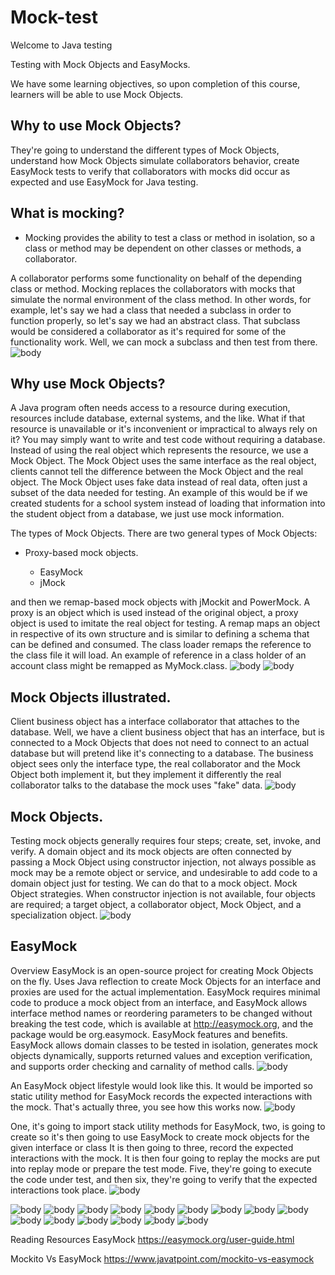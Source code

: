 # Mock-test
Welcome to Java testing 

Testing with Mock Objects and EasyMocks.

We have some learning objectives, so upon completion of this course, learners will be able to use Mock Objects. 

## Why to use Mock Objects?
 They're going to understand the different types of Mock Objects, understand how Mock Objects simulate collaborators behavior, create EasyMock tests to verify that collaborators with mocks did occur as expected and use EasyMock for Java testing. 

## What is mocking? 
<ul>
 <li>Mocking provides the ability to test a class or method in isolation, so a class or method may be dependent on other classes or methods, a collaborator.</li>
</ul>
 A collaborator performs some functionality on behalf of the depending class or method. Mocking replaces the collaborators with mocks that simulate the normal environment of the class method. In other words, for example, let's say we had a class that needed a subclass in order to function properly, so let's say we had an abstract class. That subclass would be considered a collaborator as it's required for some of the functionality work. Well, we can mock a subclass and then test from there. 
<img src="https://user-images.githubusercontent.com/26926048/160755718-95693607-d2af-48b8-b51f-2cfd21118264.PNG" alt="body" style="max-width: 1920px; max-height: 1195px;">

## Why use Mock Objects?
 A Java program often needs access to a resource during execution, resources include database, external systems, and the like. 
What if that resource is unavailable or it's inconvenient or impractical to always rely on it?
 You may simply want to write and test code without requiring a database. Instead of using the real object which represents the resource, we use a Mock Object. The Mock Object uses the same interface as the real object, clients cannot tell the difference between the Mock Object and the real object. The Mock Object uses fake data instead of real data, often just a subset of the data needed for testing. 
An example of this would be if we created students for a school system instead of loading that information into the student object from a database, we just use mock information. 

The types of Mock Objects. There are two general types of Mock Objects: 
<ul><li>Proxy-based mock objects.</li>
<ul><li>EasyMock </li>
<li>jMock</li></ul></ul>
and then we remap-based mock objects with jMockit and PowerMock. 
A proxy is an object which is used instead of the original object, a proxy object is used to imitate the real object for testing. 
A remap maps an object in respective of its own structure and is similar to defining a schema that can be defined and consumed. 
The class loader remaps the reference to the class file it will load. An example of reference in a class holder of an account class might be remapped as MyMock.class.
<img src="https://user-images.githubusercontent.com/26926048/160756099-2538f9f7-48cc-4593-83a0-784482f38df8.PNG" alt="body" style="max-width: 1920px; max-height: 1195px;">
<img src="https://user-images.githubusercontent.com/26926048/160756196-8152d661-7d9f-47c3-ae1f-fb5820cbca73.PNG" alt="body" style="max-width: 1920px; max-height: 1195px;">


## Mock Objects illustrated.
Client business object has a interface collaborator that attaches to the database. Well, we have a client business object that has an interface, but is connected to a Mock Objects that does not need to connect to an actual database but will pretend like it's connecting to a database. The business object sees only the interface type, the real collaborator and the Mock Object both implement it, but they implement it differently the real collaborator talks to the database the mock uses "fake" data.
<img src="https://user-images.githubusercontent.com/26926048/160756293-011509d8-7bfd-4fae-a458-26e37b4b213f.PNG" alt="body" style="max-width: 1920px; max-height: 1195px;">



## Mock Objects. 
Testing mock objects generally requires four steps; create, set, invoke, and verify. A domain object and its mock objects are often connected by passing a Mock Object using constructor injection, not always possible as mock may be a remote object or service, and undesirable to add code to a domain object just for testing. We can do that to a mock object. Mock Object strategies. When constructor injection is not available, four objects are required; a target object, a collaborator object, Mock Object, and a specialization object.
<img src="https://user-images.githubusercontent.com/26926048/160756386-bcc4c3dc-c6ec-4c15-aef0-860627287c2a.PNG" alt="body" style="max-width: 1920px; max-height: 1195px;">



## EasyMock
Overview EasyMock is an open-source project for creating Mock Objects on the fly. Uses Java reflection to create Mock Objects for an interface and proxies are used for the actual implementation. EasyMock requires minimal code to produce a mock object from an interface, and EasyMock allows interface method names or reordering parameters to be changed without breaking the test code, which is available at http://easymock.org, and the package would be org.easymock. EasyMock features and benefits. EasyMock allows domain classes to be tested in isolation, generates mock objects dynamically, supports returned values and exception verification, and supports order checking and carnality of method calls.
<img src="https://user-images.githubusercontent.com/26926048/160756465-6a959fc8-e215-446d-a43a-bc16581f0d5c.PNG" alt="body" style="max-width: 1920px; max-height: 1195px;">



An EasyMock object lifestyle would look like this. It would be imported so static utility method for EasyMock records the expected interactions with the mock. That's actually three, you see how this works now.
<img src="https://user-images.githubusercontent.com/26926048/160756525-d9ae4b7c-6415-437e-9a20-fb51aed89533.PNG" alt="body" style="max-width: 1920px; max-height: 1195px;">



One, it's going to import stack utility methods for EasyMock, two, is going to create so it's then going to use EasyMock to create mock objects for the given interface or class It is then going to three, record the expected interactions with the mock. It is then four going to replay the mocks are put into replay mode or prepare the test mode. Five, they're going to execute the code under test, and then six, they're going to verify that the expected interactions took place.
<img src="https://user-images.githubusercontent.com/26926048/160756861-7e5bf309-172c-4b90-98c6-cc2db7f5a577.PNG" alt="body" style="max-width: 1920px; max-height: 1195px;">

<img src="https://user-images.githubusercontent.com/26926048/160756927-a4e7d3d3-b95b-41e5-a2a6-65ed4c5b7f4e.PNG" alt="body" style="max-width: 1920px; max-height: 1195px;">
<img src="https://user-images.githubusercontent.com/26926048/161114981-954f6bcd-381b-4959-a580-c149c8c2e1d4.PNG" alt="body" style="max-width: 1920px; max-height: 1195px;">

<img src="https://user-images.githubusercontent.com/26926048/161116223-26c96116-4268-4a6f-82b1-a6b2ab1956fe.PNG" alt="body" style="max-width: 1920px; max-height: 1195px;">

<img src="https://user-images.githubusercontent.com/26926048/161116532-ade6d4d5-d4eb-43fe-a720-179b9ff82a59.PNG" alt="body" style="max-width: 1920px; max-height: 1195px;">
<img src="https://user-images.githubusercontent.com/26926048/161116539-b73da73b-9383-4b96-b412-c8ee0ddb9218.PNG" alt="body" style="max-width: 1920px; max-height: 1195px;">
<img src="https://user-images.githubusercontent.com/26926048/161116542-f2641187-e5d8-4a54-b938-b21652063181.PNG" alt="body" style="max-width: 1920px; max-height: 1195px;">


<img src="https://user-images.githubusercontent.com/26926048/161374639-308caa68-7662-472f-b9c7-22c8138ef756.PNG" alt="body" style="max-width: 1920px; max-height: 1195px;">

<img src="https://user-images.githubusercontent.com/26926048/161382217-248e2631-7a1d-480f-8a53-6a72b26220e7.PNG" alt="body" style="max-width: 1920px; max-height: 1195px;">


<img src="https://user-images.githubusercontent.com/26926048/161382510-181647a8-85cf-4e45-8e4d-2a93af76253c.PNG" alt="body" style="max-width: 1920px; max-height: 1195px;">


<img src="https://user-images.githubusercontent.com/26926048/161382514-f33d4703-9496-4bf4-b862-8f12e4c91731.PNG" alt="body" style="max-width: 1920px; max-height: 1195px;">

<img src="https://user-images.githubusercontent.com/26926048/161383267-26f35e8f-1f01-43c8-934a-6ebf8434bd58.PNG" alt="body" style="max-width: 1920px; max-height: 1195px;">

<img src="https://user-images.githubusercontent.com/26926048/161383269-fec9b12f-38db-4edd-a358-b99ad24c7454.PNG" alt="body" style="max-width: 1920px; max-height: 1195px;">

<img src="https://user-images.githubusercontent.com/26926048/161383270-524f260f-63f4-4071-8011-5fbda5fdd014.PNG" alt="body" style="max-width: 1920px; max-height: 1195px;">

<img src="https://user-images.githubusercontent.com/26926048/161383271-02807986-2ed8-49ce-8ce0-41d0ed66bdfe.PNG" alt="body" style="max-width: 1920px; max-height: 1195px;">

<img src="https://user-images.githubusercontent.com/26926048/161383273-48780106-ac43-489f-b2bc-ebff6e450f0f.PNG" alt="body" style="max-width: 1920px; max-height: 1195px;">


Reading Resources
EasyMock
https://easymock.org/user-guide.html

Mockito Vs EasyMock
https://www.javatpoint.com/mockito-vs-easymock
